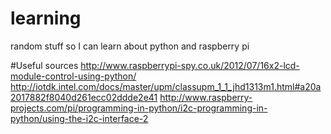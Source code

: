 # learning
random stuff so I can learn about python and raspberry pi

#Useful sources
http://www.raspberrypi-spy.co.uk/2012/07/16x2-lcd-module-control-using-python/
http://iotdk.intel.com/docs/master/upm/classupm_1_1_jhd1313m1.html#a20a2017882f8040d261ecc02ddde2e41
http://www.raspberry-projects.com/pi/programming-in-python/i2c-programming-in-python/using-the-i2c-interface-2
